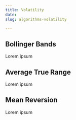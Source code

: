 ```yaml
---
title: Volatility
date: 
slug: algorithms-volatility

---
```

## Bollinger Bands

Lorem ipsum

## Average True Range

Lorem ipsum

## Mean Reversion

Lorem ipsum
